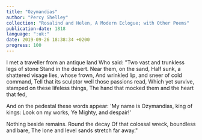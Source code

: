 ```yaml
---
title: "Ozymandias"
author: "Percy Shelley"
collection: "Rosalind and Helen, A Modern Eclogue; with Other Poems"
publication-date: 1818
language: ":uk:"
date: 2019-09-26 18:38:34 +0200
progress: 100
---
```

I met a traveller from an antique land
Who said: "Two vast and trunkless legs of stone
Stand in the desert. Near them, on the sand,
Half sunk, a shattered visage lies, whose frown,
And wrinkled lip, and sneer of cold command,
Tell that its sculptor well those passions read,
Which yet survive, stamped on these lifeless things,
The hand that mocked them and the heart that fed,

And on the pedestal these words appear:
'My name is Ozymandias, king of kings:
Look on my works, Ye Mighty, and despair!'

Nothing beside remains. Round the decay
Of that colossal wreck, boundless and bare,
The lone and level sands stretch far away."
